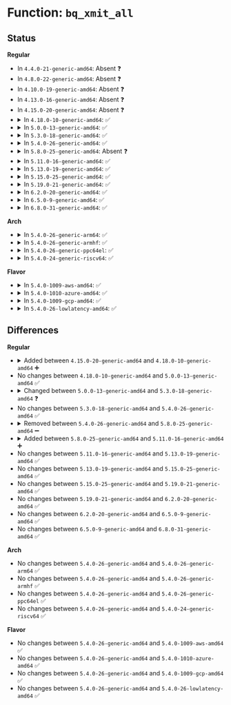 # Function: <code>bq_xmit_all</code>

## Status
<b>Regular</b>
<ul>
<li>
In <code>4.4.0-21-generic-amd64</code>: Absent ❓
</li>
<li>
In <code>4.8.0-22-generic-amd64</code>: Absent ❓
</li>
<li>
In <code>4.10.0-19-generic-amd64</code>: Absent ❓
</li>
<li>
In <code>4.13.0-16-generic-amd64</code>: Absent ❓
</li>
<li>
In <code>4.15.0-20-generic-amd64</code>: Absent ❓
</li>
<li>
<details>
<summary>In <code>4.18.0-10-generic-amd64</code>: ✅</summary>

```c
int bq_xmit_all(struct bpf_dtab_netdev * obj, struct xdp_bulk_queue * bq, u32 flags, bool in_napi_ctx)
```

```json
{
  "name": "bq_xmit_all",
  "collision_type": "Unique Static",
  "inline_type": "No",
  "funcs": [
    {
      "addr": 18446744071580719024,
      "name": "bq_xmit_all",
      "external": false,
      "loc": "kernel/bpf/devmap.c:219",
      "file": "kernel/bpf/devmap.c",
      "inline": "seen, unknown",
      "caller_inline": [],
      "caller_func": [
        "kernel/bpf/devmap.c:__dev_map_entry_free",
        "kernel/bpf/devmap.c:dev_map_enqueue",
        "kernel/bpf/devmap.c:__dev_map_flush"
      ]
    }
  ],
  "symbols": [
    {
      "addr": 18446744071580719024,
      "name": "bq_xmit_all",
      "section": ".text",
      "bind": "STB_LOCAL",
      "size": 371
    }
  ]
}
```
</details>
</li>
<li>
<details>
<summary>In <code>5.0.0-13-generic-amd64</code>: ✅</summary>

```c
int bq_xmit_all(struct bpf_dtab_netdev * obj, struct xdp_bulk_queue * bq, u32 flags, bool in_napi_ctx)
```

```json
{
  "name": "bq_xmit_all",
  "collision_type": "Unique Static",
  "inline_type": "No",
  "funcs": [
    {
      "addr": 18446744071580799152,
      "name": "bq_xmit_all",
      "external": false,
      "loc": "kernel/bpf/devmap.c:220",
      "file": "kernel/bpf/devmap.c",
      "inline": "seen, unknown",
      "caller_inline": [],
      "caller_func": [
        "kernel/bpf/devmap.c:__dev_map_entry_free",
        "kernel/bpf/devmap.c:dev_map_enqueue",
        "kernel/bpf/devmap.c:__dev_map_flush"
      ]
    }
  ],
  "symbols": [
    {
      "addr": 18446744071580799152,
      "name": "bq_xmit_all",
      "section": ".text",
      "bind": "STB_LOCAL",
      "size": 371
    }
  ]
}
```
</details>
</li>
<li>
<details>
<summary>In <code>5.3.0-18-generic-amd64</code>: ✅</summary>

```c
int bq_xmit_all(struct xdp_bulk_queue * bq, u32 flags, bool in_napi_ctx)
```

```json
{
  "name": "bq_xmit_all",
  "collision_type": "Unique Static",
  "inline_type": "No",
  "funcs": [
    {
      "addr": 18446744071580886784,
      "name": "bq_xmit_all",
      "external": false,
      "loc": "kernel/bpf/devmap.c:211",
      "file": "kernel/bpf/devmap.c",
      "inline": "seen, unknown",
      "caller_inline": [],
      "caller_func": [
        "kernel/bpf/devmap.c:__dev_map_entry_free",
        "kernel/bpf/devmap.c:dev_map_enqueue",
        "kernel/bpf/devmap.c:__dev_map_flush"
      ]
    }
  ],
  "symbols": [
    {
      "addr": 18446744071580886784,
      "name": "bq_xmit_all",
      "section": ".text",
      "bind": "STB_LOCAL",
      "size": 425
    }
  ]
}
```
</details>
</li>
<li>
<details>
<summary>In <code>5.4.0-26-generic-amd64</code>: ✅</summary>

```c
int bq_xmit_all(struct xdp_bulk_queue * bq, u32 flags, bool in_napi_ctx)
```

```json
{
  "name": "bq_xmit_all",
  "collision_type": "Unique Static",
  "inline_type": "No",
  "funcs": [
    {
      "addr": 18446744071580938032,
      "name": "bq_xmit_all",
      "external": false,
      "loc": "kernel/bpf/devmap.c:349",
      "file": "kernel/bpf/devmap.c",
      "inline": "seen, unknown",
      "caller_inline": [],
      "caller_func": [
        "kernel/bpf/devmap.c:__dev_map_entry_free",
        "kernel/bpf/devmap.c:dev_map_enqueue",
        "kernel/bpf/devmap.c:__dev_map_flush"
      ]
    }
  ],
  "symbols": [
    {
      "addr": 18446744071580938032,
      "name": "bq_xmit_all",
      "section": ".text",
      "bind": "STB_LOCAL",
      "size": 425
    }
  ]
}
```
</details>
</li>
<li>
<details>
<summary>In <code>5.8.0-25-generic-amd64</code>: Absent ❓</summary>

```json
{
  "name": "bq_xmit_all",
  "collision_type": "Unique Static",
  "inline_type": "Selective",
  "funcs": [
    {
      "addr": 18446744071581101200,
      "name": "bq_xmit_all",
      "external": false,
      "loc": "kernel/bpf/devmap.c:344",
      "file": "kernel/bpf/devmap.c",
      "inline": "not declared, inlined",
      "caller_inline": [],
      "caller_func": [
        "kernel/bpf/devmap.c:bq_enqueue",
        "kernel/bpf/devmap.c:__dev_flush"
      ]
    }
  ],
  "symbols": [
    {
      "addr": 18446744071581101200,
      "name": "bq_xmit_all.isra.0",
      "section": ".text",
      "bind": "STB_LOCAL",
      "size": 362
    }
  ]
}
```
</details>
</li>
<li>
<details>
<summary>In <code>5.11.0-16-generic-amd64</code>: ✅</summary>

```c
void bq_xmit_all(struct xdp_dev_bulk_queue * bq, u32 flags)
```

```json
{
  "name": "bq_xmit_all",
  "collision_type": "Unique Static",
  "inline_type": "No",
  "funcs": [
    {
      "addr": 18446744071581128736,
      "name": "bq_xmit_all",
      "external": false,
      "loc": "kernel/bpf/devmap.c:330",
      "file": "kernel/bpf/devmap.c",
      "inline": "seen, unknown",
      "caller_inline": [],
      "caller_func": [
        "kernel/bpf/devmap.c:bq_enqueue",
        "kernel/bpf/devmap.c:__dev_flush"
      ]
    }
  ],
  "symbols": [
    {
      "addr": 18446744071581128736,
      "name": "bq_xmit_all",
      "section": ".text",
      "bind": "STB_LOCAL",
      "size": 310
    }
  ]
}
```
</details>
</li>
<li>
<details>
<summary>In <code>5.13.0-19-generic-amd64</code>: ✅</summary>

```c
void bq_xmit_all(struct xdp_dev_bulk_queue * bq, u32 flags)
```

```json
{
  "name": "bq_xmit_all",
  "collision_type": "Unique Static",
  "inline_type": "No",
  "funcs": [
    {
      "addr": 18446744071581149408,
      "name": "bq_xmit_all",
      "external": false,
      "loc": "kernel/bpf/devmap.c:329",
      "file": "kernel/bpf/devmap.c",
      "inline": "seen, unknown",
      "caller_inline": [],
      "caller_func": [
        "kernel/bpf/devmap.c:bq_enqueue",
        "kernel/bpf/devmap.c:__dev_flush"
      ]
    }
  ],
  "symbols": [
    {
      "addr": 18446744071581149408,
      "name": "bq_xmit_all",
      "section": ".text",
      "bind": "STB_LOCAL",
      "size": 325
    }
  ]
}
```
</details>
</li>
<li>
<details>
<summary>In <code>5.15.0-25-generic-amd64</code>: ✅</summary>

```c
void bq_xmit_all(struct xdp_dev_bulk_queue * bq, u32 flags)
```

```json
{
  "name": "bq_xmit_all",
  "collision_type": "Unique Static",
  "inline_type": "No",
  "funcs": [
    {
      "addr": 18446744071581384304,
      "name": "bq_xmit_all",
      "external": false,
      "loc": "kernel/bpf/devmap.c:364",
      "file": "kernel/bpf/devmap.c",
      "inline": "seen, unknown",
      "caller_inline": [],
      "caller_func": [
        "kernel/bpf/devmap.c:bq_enqueue",
        "kernel/bpf/devmap.c:__dev_flush"
      ]
    }
  ],
  "symbols": [
    {
      "addr": 18446744071581384304,
      "name": "bq_xmit_all",
      "section": ".text",
      "bind": "STB_LOCAL",
      "size": 433
    }
  ]
}
```
</details>
</li>
<li>
<details>
<summary>In <code>5.19.0-21-generic-amd64</code>: ✅</summary>

```c
void bq_xmit_all(struct xdp_dev_bulk_queue * bq, u32 flags)
```

```json
{
  "name": "bq_xmit_all",
  "collision_type": "Unique Static",
  "inline_type": "No",
  "funcs": [
    {
      "addr": 18446744071581707472,
      "name": "bq_xmit_all",
      "external": false,
      "loc": "kernel/bpf/devmap.c:365",
      "file": "kernel/bpf/devmap.c",
      "inline": "seen, unknown",
      "caller_inline": [],
      "caller_func": [
        "kernel/bpf/devmap.c:dev_map_enqueue",
        "kernel/bpf/devmap.c:dev_xdp_enqueue",
        "kernel/bpf/devmap.c:__dev_flush"
      ]
    }
  ],
  "symbols": [
    {
      "addr": 18446744071581707472,
      "name": "bq_xmit_all",
      "section": ".text",
      "bind": "STB_LOCAL",
      "size": 477
    }
  ]
}
```
</details>
</li>
<li>
<details>
<summary>In <code>6.2.0-20-generic-amd64</code>: ✅</summary>

```c
void bq_xmit_all(struct xdp_dev_bulk_queue * bq, u32 flags)
```

```json
{
  "name": "bq_xmit_all",
  "collision_type": "Unique Static",
  "inline_type": "No",
  "funcs": [
    {
      "addr": 18446744071582114000,
      "name": "bq_xmit_all",
      "external": false,
      "loc": "kernel/bpf/devmap.c:365",
      "file": "kernel/bpf/devmap.c",
      "inline": "seen, unknown",
      "caller_inline": [],
      "caller_func": [
        "kernel/bpf/devmap.c:bq_enqueue",
        "kernel/bpf/devmap.c:__dev_flush"
      ]
    }
  ],
  "symbols": [
    {
      "addr": 18446744071582114000,
      "name": "bq_xmit_all",
      "section": ".text",
      "bind": "STB_LOCAL",
      "size": 477
    }
  ]
}
```
</details>
</li>
<li>
<details>
<summary>In <code>6.5.0-9-generic-amd64</code>: ✅</summary>

```c
void bq_xmit_all(struct xdp_dev_bulk_queue * bq, u32 flags)
```

```json
{
  "name": "bq_xmit_all",
  "collision_type": "Unique Static",
  "inline_type": "No",
  "funcs": [
    {
      "addr": 18446744071582310080,
      "name": "bq_xmit_all",
      "external": false,
      "loc": "kernel/bpf/devmap.c:362",
      "file": "kernel/bpf/devmap.c",
      "inline": "seen, unknown",
      "caller_inline": [],
      "caller_func": [
        "kernel/bpf/devmap.c:bq_enqueue",
        "kernel/bpf/devmap.c:__dev_flush"
      ]
    }
  ],
  "symbols": [
    {
      "addr": 18446744071582310080,
      "name": "bq_xmit_all",
      "section": ".text",
      "bind": "STB_LOCAL",
      "size": 477
    }
  ]
}
```
</details>
</li>
<li>
<details>
<summary>In <code>6.8.0-31-generic-amd64</code>: ✅</summary>

```c
void bq_xmit_all(struct xdp_dev_bulk_queue * bq, u32 flags)
```

```json
{
  "name": "bq_xmit_all",
  "collision_type": "Unique Static",
  "inline_type": "No",
  "funcs": [
    {
      "addr": 18446744071582471104,
      "name": "bq_xmit_all",
      "external": false,
      "loc": "kernel/bpf/devmap.c:361",
      "file": "kernel/bpf/devmap.c",
      "inline": "seen, unknown",
      "caller_inline": [],
      "caller_func": [
        "kernel/bpf/devmap.c:bq_enqueue",
        "kernel/bpf/devmap.c:__dev_flush"
      ]
    }
  ],
  "symbols": [
    {
      "addr": 18446744071582471104,
      "name": "bq_xmit_all",
      "section": ".text",
      "bind": "STB_LOCAL",
      "size": 474
    }
  ]
}
```
</details>
</li>
</ul>
<b>Arch</b>
<ul>
<li>
<details>
<summary>In <code>5.4.0-26-generic-arm64</code>: ✅</summary>

```c
int bq_xmit_all(struct xdp_bulk_queue * bq, u32 flags, bool in_napi_ctx)
```

```json
{
  "name": "bq_xmit_all",
  "collision_type": "Unique Static",
  "inline_type": "No",
  "funcs": [
    {
      "addr": 18446603336492278968,
      "name": "bq_xmit_all",
      "external": false,
      "loc": "kernel/bpf/devmap.c:349",
      "file": "kernel/bpf/devmap.c",
      "inline": "seen, unknown",
      "caller_inline": [],
      "caller_func": [
        "kernel/bpf/devmap.c:__dev_map_entry_free",
        "kernel/bpf/devmap.c:dev_map_enqueue",
        "kernel/bpf/devmap.c:__dev_map_flush"
      ]
    }
  ],
  "symbols": [
    {
      "addr": 18446603336492278968,
      "name": "bq_xmit_all",
      "section": ".text",
      "bind": "STB_LOCAL",
      "size": 412
    }
  ]
}
```
</details>
</li>
<li>
<details>
<summary>In <code>5.4.0-26-generic-armhf</code>: ✅</summary>

```c
int bq_xmit_all(struct xdp_bulk_queue * bq, u32 flags, bool in_napi_ctx)
```

```json
{
  "name": "bq_xmit_all",
  "collision_type": "Unique Static",
  "inline_type": "No",
  "funcs": [
    {
      "addr": 3226167028,
      "name": "bq_xmit_all",
      "external": false,
      "loc": "kernel/bpf/devmap.c:349",
      "file": "kernel/bpf/devmap.c",
      "inline": "seen, unknown",
      "caller_inline": [],
      "caller_func": [
        "kernel/bpf/devmap.c:__dev_map_entry_free",
        "kernel/bpf/devmap.c:dev_map_enqueue",
        "kernel/bpf/devmap.c:__dev_map_flush"
      ]
    }
  ],
  "symbols": [
    {
      "addr": 3226167028,
      "name": "bq_xmit_all",
      "section": ".text",
      "bind": "STB_LOCAL",
      "size": 436
    }
  ]
}
```
</details>
</li>
<li>
<details>
<summary>In <code>5.4.0-26-generic-ppc64el</code>: ✅</summary>

```c
int bq_xmit_all(struct xdp_bulk_queue * bq, u32 flags, bool in_napi_ctx)
```

```json
{
  "name": "bq_xmit_all",
  "collision_type": "Unique Static",
  "inline_type": "No",
  "funcs": [
    {
      "addr": 13835058055285510464,
      "name": "bq_xmit_all",
      "external": false,
      "loc": "kernel/bpf/devmap.c:349",
      "file": "kernel/bpf/devmap.c",
      "inline": "seen, unknown",
      "caller_inline": [],
      "caller_func": [
        "kernel/bpf/devmap.c:__dev_map_entry_free",
        "kernel/bpf/devmap.c:dev_map_enqueue",
        "kernel/bpf/devmap.c:__dev_map_flush"
      ]
    }
  ],
  "symbols": [
    {
      "addr": 13835058055285510464,
      "name": "bq_xmit_all",
      "section": ".text",
      "bind": "STB_LOCAL",
      "size": 572
    }
  ]
}
```
</details>
</li>
<li>
<details>
<summary>In <code>5.4.0-24-generic-riscv64</code>: ✅</summary>

```c
int bq_xmit_all(struct xdp_bulk_queue * bq, u32 flags, bool in_napi_ctx)
```

```json
{
  "name": "bq_xmit_all",
  "collision_type": "Unique Static",
  "inline_type": "No",
  "funcs": [
    {
      "addr": 18446743936272413386,
      "name": "bq_xmit_all",
      "external": false,
      "loc": "kernel/bpf/devmap.c:349",
      "file": "kernel/bpf/devmap.c",
      "inline": "seen, unknown",
      "caller_inline": [],
      "caller_func": [
        "kernel/bpf/devmap.c:__dev_map_entry_free",
        "kernel/bpf/devmap.c:dev_map_enqueue",
        "kernel/bpf/devmap.c:__dev_map_flush"
      ]
    }
  ],
  "symbols": [
    {
      "addr": 18446743936272413386,
      "name": "bq_xmit_all",
      "section": ".text",
      "bind": "STB_LOCAL",
      "size": 326
    }
  ]
}
```
</details>
</li>
</ul>
<b>Flavor</b>
<ul>
<li>
<details>
<summary>In <code>5.4.0-1009-aws-amd64</code>: ✅</summary>

```c
int bq_xmit_all(struct xdp_bulk_queue * bq, u32 flags, bool in_napi_ctx)
```

```json
{
  "name": "bq_xmit_all",
  "collision_type": "Unique Static",
  "inline_type": "No",
  "funcs": [
    {
      "addr": 18446744071580906832,
      "name": "bq_xmit_all",
      "external": false,
      "loc": "kernel/bpf/devmap.c:349",
      "file": "kernel/bpf/devmap.c",
      "inline": "seen, unknown",
      "caller_inline": [],
      "caller_func": [
        "kernel/bpf/devmap.c:__dev_map_entry_free",
        "kernel/bpf/devmap.c:dev_map_enqueue",
        "kernel/bpf/devmap.c:__dev_map_flush"
      ]
    }
  ],
  "symbols": [
    {
      "addr": 18446744071580906832,
      "name": "bq_xmit_all",
      "section": ".text",
      "bind": "STB_LOCAL",
      "size": 425
    }
  ]
}
```
</details>
</li>
<li>
<details>
<summary>In <code>5.4.0-1010-azure-amd64</code>: ✅</summary>

```c
int bq_xmit_all(struct xdp_bulk_queue * bq, u32 flags, bool in_napi_ctx)
```

```json
{
  "name": "bq_xmit_all",
  "collision_type": "Unique Static",
  "inline_type": "No",
  "funcs": [
    {
      "addr": 18446744071580852896,
      "name": "bq_xmit_all",
      "external": false,
      "loc": "kernel/bpf/devmap.c:349",
      "file": "kernel/bpf/devmap.c",
      "inline": "seen, unknown",
      "caller_inline": [],
      "caller_func": [
        "kernel/bpf/devmap.c:__dev_map_entry_free",
        "kernel/bpf/devmap.c:dev_map_enqueue",
        "kernel/bpf/devmap.c:__dev_map_flush"
      ]
    }
  ],
  "symbols": [
    {
      "addr": 18446744071580852896,
      "name": "bq_xmit_all",
      "section": ".text",
      "bind": "STB_LOCAL",
      "size": 425
    }
  ]
}
```
</details>
</li>
<li>
<details>
<summary>In <code>5.4.0-1009-gcp-amd64</code>: ✅</summary>

```c
int bq_xmit_all(struct xdp_bulk_queue * bq, u32 flags, bool in_napi_ctx)
```

```json
{
  "name": "bq_xmit_all",
  "collision_type": "Unique Static",
  "inline_type": "No",
  "funcs": [
    {
      "addr": 18446744071580898080,
      "name": "bq_xmit_all",
      "external": false,
      "loc": "kernel/bpf/devmap.c:349",
      "file": "kernel/bpf/devmap.c",
      "inline": "seen, unknown",
      "caller_inline": [],
      "caller_func": [
        "kernel/bpf/devmap.c:__dev_map_entry_free",
        "kernel/bpf/devmap.c:dev_map_enqueue",
        "kernel/bpf/devmap.c:__dev_map_flush"
      ]
    }
  ],
  "symbols": [
    {
      "addr": 18446744071580898080,
      "name": "bq_xmit_all",
      "section": ".text",
      "bind": "STB_LOCAL",
      "size": 425
    }
  ]
}
```
</details>
</li>
<li>
<details>
<summary>In <code>5.4.0-26-lowlatency-amd64</code>: ✅</summary>

```c
int bq_xmit_all(struct xdp_bulk_queue * bq, u32 flags, bool in_napi_ctx)
```

```json
{
  "name": "bq_xmit_all",
  "collision_type": "Unique Static",
  "inline_type": "No",
  "funcs": [
    {
      "addr": 18446744071580956752,
      "name": "bq_xmit_all",
      "external": false,
      "loc": "kernel/bpf/devmap.c:349",
      "file": "kernel/bpf/devmap.c",
      "inline": "seen, unknown",
      "caller_inline": [],
      "caller_func": [
        "kernel/bpf/devmap.c:__dev_map_entry_free",
        "kernel/bpf/devmap.c:dev_map_enqueue",
        "kernel/bpf/devmap.c:__dev_map_flush"
      ]
    }
  ],
  "symbols": [
    {
      "addr": 18446744071580956752,
      "name": "bq_xmit_all",
      "section": ".text",
      "bind": "STB_LOCAL",
      "size": 450
    }
  ]
}
```
</details>
</li>
</ul>

## Differences
<b>Regular</b>
<ul>
<li>
<details>
<summary>Added between <code>4.15.0-20-generic-amd64</code> and <code>4.18.0-10-generic-amd64</code> ➕</summary>

```c
int bq_xmit_all(struct bpf_dtab_netdev * obj, struct xdp_bulk_queue * bq, u32 flags, bool in_napi_ctx)
```
</details>
</li>
<li>
No changes between <code>4.18.0-10-generic-amd64</code> and <code>5.0.0-13-generic-amd64</code> ✅
</li>
<li>
<details>
<summary>Changed between <code>5.0.0-13-generic-amd64</code> and <code>5.3.0-18-generic-amd64</code> ❓</summary>
<ul>
<li>
<b>Param removed. </b>
<code>struct bpf_dtab_netdev * obj</code>
</li>
<li>
<b>Param reordered. </b>
<code>obj, bq, flags, in_napi_ctx</code> ➡️ <code>bq, flags, in_napi_ctx</code>
</li>
</ul>
</details>
</li>
<li>
No changes between <code>5.3.0-18-generic-amd64</code> and <code>5.4.0-26-generic-amd64</code> ✅
</li>
<li>
<details>
<summary>Removed between <code>5.4.0-26-generic-amd64</code> and <code>5.8.0-25-generic-amd64</code> ➖</summary>

```c
int bq_xmit_all(struct xdp_bulk_queue * bq, u32 flags, bool in_napi_ctx)
```
</details>
</li>
<li>
<details>
<summary>Added between <code>5.8.0-25-generic-amd64</code> and <code>5.11.0-16-generic-amd64</code> ➕</summary>

```c
void bq_xmit_all(struct xdp_dev_bulk_queue * bq, u32 flags)
```
</details>
</li>
<li>
No changes between <code>5.11.0-16-generic-amd64</code> and <code>5.13.0-19-generic-amd64</code> ✅
</li>
<li>
No changes between <code>5.13.0-19-generic-amd64</code> and <code>5.15.0-25-generic-amd64</code> ✅
</li>
<li>
No changes between <code>5.15.0-25-generic-amd64</code> and <code>5.19.0-21-generic-amd64</code> ✅
</li>
<li>
No changes between <code>5.19.0-21-generic-amd64</code> and <code>6.2.0-20-generic-amd64</code> ✅
</li>
<li>
No changes between <code>6.2.0-20-generic-amd64</code> and <code>6.5.0-9-generic-amd64</code> ✅
</li>
<li>
No changes between <code>6.5.0-9-generic-amd64</code> and <code>6.8.0-31-generic-amd64</code> ✅
</li>
</ul>
<b>Arch</b>
<ul>
<li>
No changes between <code>5.4.0-26-generic-amd64</code> and <code>5.4.0-26-generic-arm64</code> ✅
</li>
<li>
No changes between <code>5.4.0-26-generic-amd64</code> and <code>5.4.0-26-generic-armhf</code> ✅
</li>
<li>
No changes between <code>5.4.0-26-generic-amd64</code> and <code>5.4.0-26-generic-ppc64el</code> ✅
</li>
<li>
No changes between <code>5.4.0-26-generic-amd64</code> and <code>5.4.0-24-generic-riscv64</code> ✅
</li>
</ul>
<b>Flavor</b>
<ul>
<li>
No changes between <code>5.4.0-26-generic-amd64</code> and <code>5.4.0-1009-aws-amd64</code> ✅
</li>
<li>
No changes between <code>5.4.0-26-generic-amd64</code> and <code>5.4.0-1010-azure-amd64</code> ✅
</li>
<li>
No changes between <code>5.4.0-26-generic-amd64</code> and <code>5.4.0-1009-gcp-amd64</code> ✅
</li>
<li>
No changes between <code>5.4.0-26-generic-amd64</code> and <code>5.4.0-26-lowlatency-amd64</code> ✅
</li>
</ul>
